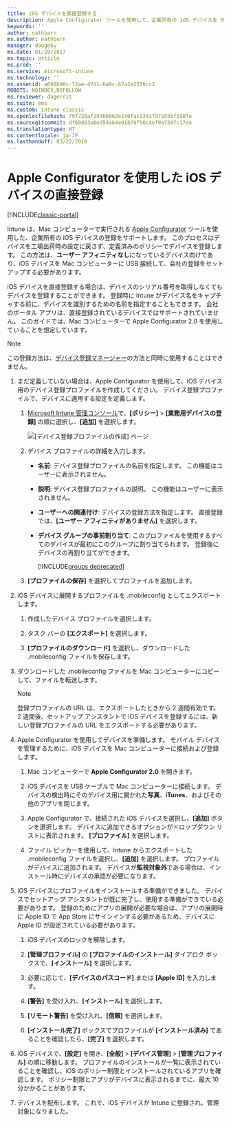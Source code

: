 ```yaml
---
title: iOS デバイスを直接登録する
description: Apple Configurator ツールを使用して、企業所有の iOS デバイスを Mac コンピューターに USB で接続し、定義済みのポリシーで直接登録する。
keywords: ''
author: nathbarn
ms.author: nathbarn
manager: dougeby
ms.date: 01/29/2017
ms.topic: article
ms.prod: ''
ms.service: microsoft-intune
ms.technology: ''
ms.assetid: a692b90c-72ae-47d1-ba9c-67a2e2576cc2
ROBOTS: NOINDEX,NOFOLLOW
ms.reviewer: dagerrit
ms.suite: ems
ms.custom: intune-classic
ms.openlocfilehash: 79f720af293b6062e140fac9341f97a55bf598fe
ms.sourcegitcommit: df60d03a0ed54964e91879f56c4ef0a7507c17d4
ms.translationtype: HT
ms.contentlocale: ja-JP
ms.lasthandoff: 03/22/2018
---
```

# <a name="directly-enroll-ios-devices-by-using-apple-configurator"></a>Apple Configurator を使用した iOS デバイスの直接登録

[!INCLUDE[classic-portal](../includes/classic-portal.md)]

Intune は、Mac コンピューターで実行される [Apple Configurator](http://go.microsoft.com/fwlink/?LinkId=518017) ツールを使用した、企業所有の iOS デバイスの登録をサポートします。 このプロセスはデバイスを工場出荷時の設定に戻さず、定義済みのポリシーでデバイスを登録します。 この方法は、**ユーザー アフィニティなし**になっているデバイス向けであり、iOS デバイスを Mac コンピューターに USB 接続して、会社の登録をセットアップする必要があります。

iOS デバイスを直接登録する場合は、デバイスのシリアル番号を取得しなくてもデバイスを登録することができます。 登録時に Intune がデバイス名をキャプチャする前に、デバイスを識別するための名前を指定することもできます。 会社のポータル アプリは、直接登録されているデバイスではサポートされていません。 このガイドでは、Mac コンピューターで Apple Configurator 2.0 を使用していることを想定しています。

>[!NOTE]
>この登録方法は、[デバイス登録マネージャー](enroll-corporate-owned-devices-with-the-device-enrollment-manager-in-microsoft-intune.md)の方法と同時に使用することはできません。

1.  まだ定義していない場合は、Apple Configurator を使用して、iOS デバイス用のデバイス登録プロファイルを作成してください。 デバイス登録プロファイルで、デバイスに適用する設定を定義します。

    1.  [Microsoft Intune 管理コンソール](https://manage.microsoft.com)で、**[ポリシー]** &gt; **[業務用デバイスの登録]** の順に選択し、**[追加]** を選択します。

        ![[デバイス登録プロファイルの作成] ページ](../media/pol-sa-corp-enroll.png)

    2.  デバイス プロファイルの詳細を入力します。

        -   **名前**: デバイス登録プロファイルの名前を指定します。 この機能はユーザーに表示されません。

        -   **説明**: デバイス登録プロファイルの説明。 この機能はユーザーに表示されません。

        -   **ユーザーへの関連付け**: デバイスの登録方法を指定します。 直接登録では、**[ユーザー アフィニティがありません]** を選択します。

        -   **デバイス グループの事前割り当て**: このプロファイルを使用するすべてのデバイスが最初にこのグループに割り当てられます。 登録後にデバイスの再割り当てができます。

            [!INCLUDE[groups deprecated](../includes/group-deprecation.md)]

    3.  **[プロファイルの保存]** を選択してプロファイルを追加します。

5.  iOS デバイスに展開するプロファイルを .mobileconfig としてエクスポートします。

    1.   作成したデバイス プロファイルを選択します。

    2.   タスク バーの **[エクスポート]** を選択します。

    3.   **[プロファイルのダウンロード]** を選択し、ダウンロードした .mobileconfig ファイルを保存します。

6.  ダウンロードした .mobileconfig ファイルを Mac コンピューターにコピーして、ファイルを転送します。
    > [!NOTE]
    > 登録プロファイルの URL は、エクスポートしたときから 2 週間有効です。 2 週間後、セットアップ アシスタントで iOS デバイスを登録するには、新しい登録プロファイルの URL をエクスポートする必要があります。

7.  Apple Configurator を使用してデバイスを準備します。 モバイル デバイスを管理するために、iOS デバイスを Mac コンピューターに接続および登録します。

    1.  Mac コンピューターで **Apple Configurator 2.0** を開きます。

    2.  iOS デバイスを USB ケーブルで Mac コンピューターに接続します。 デバイスの検出時にそのデバイス用に開かれた**写真**、**iTunes**、およびその他のアプリを閉じます。

    3.  Apple Configurator で、接続された iOS デバイスを選択し、**[追加]** ボタンを選択します。 デバイスに追加できるオプションがドロップダウン リストに表示されます。 **[プロファイル]** を選択します。

    4.  ファイル ピッカーを使用して、Intune からエクスポートした .mobileconfig ファイルを選択し、**[追加]** を選択します。 プロファイルがデバイスに追加されます。  デバイスが**監視対象外**である場合は、インストール時にデバイスの承認が必要になります。

8.  iOS デバイスにプロファイルをインストールする準備ができました。 デバイスでセットアップ アシスタントが既に完了し、使用する準備ができている必要があります。 登録のためにアプリの展開が必要な場合は、アプリの展開時に Apple ID で App Store にサインインする必要があるため、デバイスに Apple ID が設定されている必要があります。

    1.  iOS デバイスのロックを解除します。

    2.  **[管理プロファイル]** の **[プロファイルのインストール]** ダイアログ ボックスで、**[インストール]** を選択します。

    3.  必要に応じて、**[デバイスのパスコード]** または **[Apple ID]** を入力します。

    4.  **[警告]** を受け入れ、**[インストール]** を選択します。

    5.  **[リモート警告]** を受け入れ、**[信頼]** を選択します。

    6.  **[インストール完了]** ボックスでプロファイルが **[インストール済み]** であることを確認したら、**[完了]** を選択します。

9.  iOS デバイスで、**[設定]** を開き、**[全般]** &gt; **[デバイス管理]** &gt; **[管理プロファイル]** の順に移動します。 プロファイルのインストールが一覧に表示されていることを確認し、iOS のポリシー制限とインストールされているアプリを確認します。 ポリシー制限とアプリがデバイスに表示されるまでに、最大 10 分かかることがあります。

10.  デバイスを配布します。 これで、iOS デバイスが Intune に登録され、管理対象になりました。
